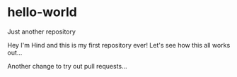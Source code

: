 # hello-world
Just another repository 

Hey I'm Hind and this is my first repository ever! 
Let's see how this all works out...

Another change to try out pull requests...
